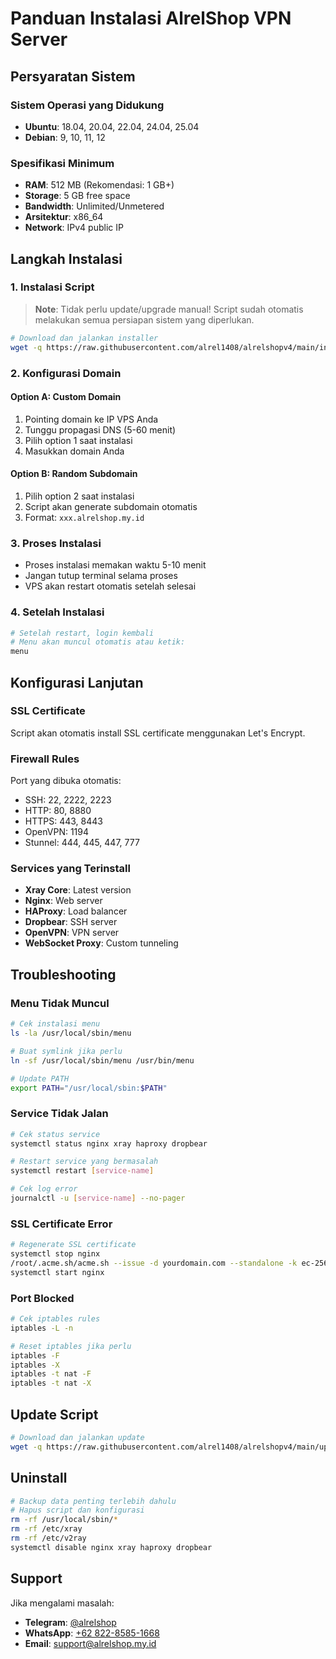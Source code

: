 # Panduan Instalasi AlrelShop VPN Server

## Persyaratan Sistem

### Sistem Operasi yang Didukung
- **Ubuntu**: 18.04, 20.04, 22.04, 24.04, 25.04
- **Debian**: 9, 10, 11, 12

### Spesifikasi Minimum
- **RAM**: 512 MB (Rekomendasi: 1 GB+)
- **Storage**: 5 GB free space
- **Bandwidth**: Unlimited/Unmetered
- **Arsitektur**: x86_64
- **Network**: IPv4 public IP

## Langkah Instalasi

### 1. Instalasi Script

> **Note**: Tidak perlu update/upgrade manual! Script sudah otomatis melakukan semua persiapan sistem yang diperlukan.
```bash
# Download dan jalankan installer
wget -q https://raw.githubusercontent.com/alrel1408/alrelshopv4/main/install.sh && chmod +x install.sh && ./install.sh
```

### 2. Konfigurasi Domain

#### Option A: Custom Domain
1. Pointing domain ke IP VPS Anda
2. Tunggu propagasi DNS (5-60 menit)
3. Pilih option 1 saat instalasi
4. Masukkan domain Anda

#### Option B: Random Subdomain
1. Pilih option 2 saat instalasi
2. Script akan generate subdomain otomatis
3. Format: `xxx.alrelshop.my.id`

### 3. Proses Instalasi
- Proses instalasi memakan waktu 5-10 menit
- Jangan tutup terminal selama proses
- VPS akan restart otomatis setelah selesai

### 4. Setelah Instalasi
```bash
# Setelah restart, login kembali
# Menu akan muncul otomatis atau ketik:
menu
```

## Konfigurasi Lanjutan

### SSL Certificate
Script akan otomatis install SSL certificate menggunakan Let's Encrypt.

### Firewall Rules
Port yang dibuka otomatis:
- SSH: 22, 2222, 2223
- HTTP: 80, 8880
- HTTPS: 443, 8443
- OpenVPN: 1194
- Stunnel: 444, 445, 447, 777

### Services yang Terinstall
- **Xray Core**: Latest version
- **Nginx**: Web server
- **HAProxy**: Load balancer
- **Dropbear**: SSH server
- **OpenVPN**: VPN server
- **WebSocket Proxy**: Custom tunneling

## Troubleshooting

### Menu Tidak Muncul
```bash
# Cek instalasi menu
ls -la /usr/local/sbin/menu

# Buat symlink jika perlu
ln -sf /usr/local/sbin/menu /usr/bin/menu

# Update PATH
export PATH="/usr/local/sbin:$PATH"
```

### Service Tidak Jalan
```bash
# Cek status service
systemctl status nginx xray haproxy dropbear

# Restart service yang bermasalah
systemctl restart [service-name]

# Cek log error
journalctl -u [service-name] --no-pager
```

### SSL Certificate Error
```bash
# Regenerate SSL certificate
systemctl stop nginx
/root/.acme.sh/acme.sh --issue -d yourdomain.com --standalone -k ec-256
systemctl start nginx
```

### Port Blocked
```bash
# Cek iptables rules
iptables -L -n

# Reset iptables jika perlu
iptables -F
iptables -X
iptables -t nat -F
iptables -t nat -X
```

## Update Script

```bash
# Download dan jalankan update
wget -q https://raw.githubusercontent.com/alrel1408/alrelshopv4/main/update.sh && chmod +x update.sh && ./update.sh
```

## Uninstall

```bash
# Backup data penting terlebih dahulu
# Hapus script dan konfigurasi
rm -rf /usr/local/sbin/*
rm -rf /etc/xray
rm -rf /etc/v2ray
systemctl disable nginx xray haproxy dropbear
```

## Support

Jika mengalami masalah:
- **Telegram**: [@alrelshop](https://t.me/alrelshop)
- **WhatsApp**: [+62 822-8585-1668](https://wa.me/6282285851668)
- **Email**: support@alrelshop.my.id
